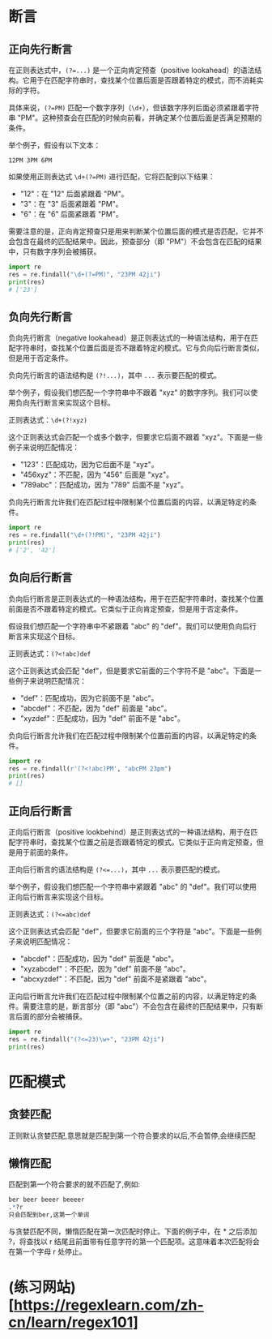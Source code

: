 # 断言
## 正向先行断言
在正则表达式中，`(?=...)` 是一个正向肯定预查（positive lookahead）的语法结构。它用于在匹配字符串时，查找某个位置后面是否跟着特定的模式，而不消耗实际的字符。

具体来说，`(?=PM)` 匹配一个数字序列（`\d+`），但该数字序列后面必须紧跟着字符串 "PM"。这种预查会在匹配的时候向前看，并确定某个位置后面是否满足预期的条件。

举个例子，假设有以下文本：

```
12PM 3PM 6PM
```

如果使用正则表达式 `\d+(?=PM)` 进行匹配，它将匹配到以下结果：

- "12"：在 "12" 后面紧跟着 "PM"。
- "3"：在 "3" 后面紧跟着 "PM"。
- "6"：在 "6" 后面紧跟着 "PM"。

需要注意的是，正向肯定预查只是用来判断某个位置后面的模式是否匹配，它并不会包含在最终的匹配结果中。因此，预查部分（即 "PM"）不会包含在匹配的结果中，只有数字序列会被捕获。
```python
import re
res = re.findall("\d+(?=PM)", "23PM 42ji")
print(res)
# ['23'] 
```

## 负向先行断言
负向先行断言（negative lookahead）是正则表达式的一种语法结构，用于在匹配字符串时，查找某个位置后面是否不跟着特定的模式。它与负向后行断言类似，但是用于否定条件。

负向先行断言的语法结构是 `(?!...)`，其中 `...` 表示要匹配的模式。

举个例子，假设我们想匹配一个字符串中不跟着 "xyz" 的数字序列。我们可以使用负向先行断言来实现这个目标。

正则表达式：`\d+(?!xyz)`

这个正则表达式会匹配一个或多个数字，但要求它后面不跟着 "xyz"。下面是一些例子来说明匹配情况：

- "123"：匹配成功，因为它后面不是 "xyz"。
- "456xyz"：不匹配，因为 "456" 后面是 "xyz"。
- "789abc"：匹配成功，因为 "789" 后面不是 "xyz"。

负向先行断言允许我们在匹配过程中限制某个位置后面的内容，以满足特定的条件。

```python
import re
res = re.findall("\d+(?!PM)", "23PM 42ji")
print(res)
# ['2', '42']
```
## 负向后行断言
负向后行断言是正则表达式的一种语法结构，用于在匹配字符串时，查找某个位置前面是否不跟着特定的模式。它类似于正向肯定预查，但是用于否定条件。

假设我们想匹配一个字符串中不紧跟着 "abc" 的 "def"。我们可以使用负向后行断言来实现这个目标。

正则表达式：`(?<!abc)def`

这个正则表达式会匹配 "def"，但是要求它前面的三个字符不是 "abc"。下面是一些例子来说明匹配情况：

- "def"：匹配成功，因为它前面不是 "abc"。
- "abcdef"：不匹配，因为 "def" 前面是 "abc"。
- "xyzdef"：匹配成功，因为 "def" 前面不是 "abc"。

负向后行断言允许我们在匹配过程中限制某个位置前面的内容，以满足特定的条件。
```python
import re
res = re.findall(r'(?<!abc)PM', "abcPM 23pm")
print(res)
# []
```
## 正向后行断言
正向后行断言（positive lookbehind）是正则表达式的一种语法结构，用于在匹配字符串时，查找某个位置之前是否跟着特定的模式。它类似于正向肯定预查，但是用于前面的条件。

正向后行断言的语法结构是 `(?<=...)`，其中 `...` 表示要匹配的模式。

举个例子，假设我们想匹配一个字符串中紧跟着 "abc" 的 "def"。我们可以使用正向后行断言来实现这个目标。

正则表达式：`(?<=abc)def`

这个正则表达式会匹配 "def"，但要求它前面的三个字符是 "abc"。下面是一些例子来说明匹配情况：

- "abcdef"：匹配成功，因为 "def" 前面是 "abc"。
- "xyzabcdef"：不匹配，因为 "def" 前面不是 "abc"。
- "abcxyzdef"：不匹配，因为 "def" 前面不是紧跟着 "abc"。

正向后行断言允许我们在匹配过程中限制某个位置之前的内容，以满足特定的条件。需要注意的是，断言部分（即 "abc"）不会包含在最终的匹配结果中，只有断言后面的部分会被捕获。

```python
import re
res = re.findall("(?<=23)\w+", "23PM 42ji")
print(res)
```
# 匹配模式
## 贪婪匹配
正则默认贪婪匹配,意思就是匹配到第一个符合要求的以后,不会暂停,会继续匹配
## 懒惰匹配
匹配到第一个符合要求的就不匹配了,例如:
```r
ber beer beeer beeeer
.*?r
只会匹配到ber,这第一个单词
```
与贪婪匹配不同，懒惰匹配在第一次匹配时停止。下面的例子中，在 * 之后添加 ?，将查找以 r 结尾且前面带有任意字符的第一个匹配项。这意味着本次匹配将会在第一个字母 r 处停止。

# (练习网站)[https://regexlearn.com/zh-cn/learn/regex101]
